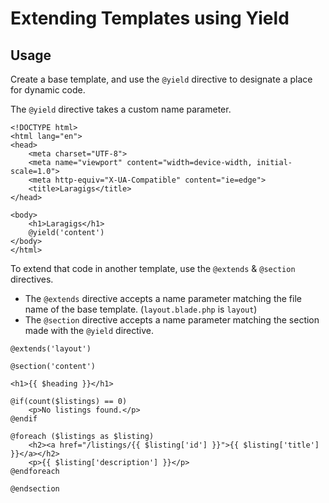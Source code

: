 # Extending Templates using Yield

## Usage

Create a base template, and use the `@yield` directive to designate a place for dynamic code.

The `@yield` directive takes a custom name parameter. 

```blade
<!DOCTYPE html>
<html lang="en">
<head>
    <meta charset="UTF-8">
    <meta name="viewport" content="width=device-width, initial-scale=1.0">
    <meta http-equiv="X-UA-Compatible" content="ie=edge">
    <title>Laragigs</title>
</head>

<body>
    <h1>Laragigs</h1>
    @yield('content')
</body>
</html>
```

To extend that code in another template, use the `@extends` & `@section` directives.

- The `@extends` directive accepts a name parameter matching the file name of the base template. (`layout.blade.php` is `layout`)
- The `@section` directive accepts a name parameter matching the section made with the `@yield` directive.

```blade
@extends('layout')

@section('content')
    
<h1>{{ $heading }}</h1>

@if(count($listings) == 0)
    <p>No listings found.</p>
@endif

@foreach ($listings as $listing)
    <h2><a href="/listings/{{ $listing['id'] }}">{{ $listing['title'] }}</a></h2>
    <p>{{ $listing['description'] }}</p>
@endforeach

@endsection
```
